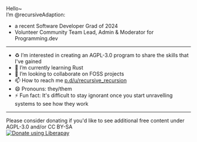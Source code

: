 Hello~  
I’m @recursiveAdaption:
  - a recent Software Developer Grad of 2024  
  - Volunteer Community Team Lead, Admin & Moderator for Programming.dev
---
- ♻️ I’m interested in creating an AGPL-3.0 program to share the skills that I've gained
- 🌱 I’m currently learning Rust
- 💞️ I’m looking to collaborate on FOSS projects
- 📫 How to reach me [p.d/u/recursive_recursion](https://programming.dev/u/recursive_recursion)
- 😄 Pronouns: they/them
- ⚡ Fun fact: It's difficult to stay ignorant once you start unravelling systems to see how they work
---

Please consider donating if you'd like to see additional free content under AGPL-3.0 and/or CC BY-SA  
<noscript><a href="https://liberapay.com/recursive_recursion/donate"><img alt="Donate using Liberapay" src="https://liberapay.com/assets/widgets/donate.svg"></a></noscript>

<!---
recursiveAdaption/recursiveAdaption is a ✨ special ✨ repository because its `README.md` (this file) appears on your GitHub profile.
You can click the Preview link to take a look at your changes.
--->
